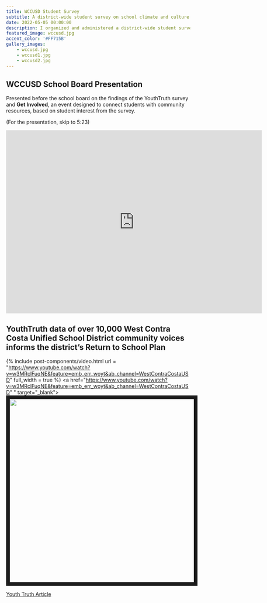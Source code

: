 ```yaml
---
title: WCCUSD Student Survey
subtitle: A district-wide student survey on school climate and culture. 
date: 2022-05-05 00:00:00
description: I organized and administered a district-wide student survey on school climate and culture. I analyzed and presented data to school officials and worked to find creative solutions to common student concerns. Lastly, I presented before the school board and got the survey approved as the new mode of student assessment.
featured_image: wccusd.jpg
accent_color: '#FF715B'
gallery_images:
    - wccusd.jpg
    - wccusd1.jpg
    - wccusd2.jpg
---
```

## WCCUSD School Board Presentation

Presented before the school board on the findings of the YouthTruth survey and **Get Involved**, an event designed to connect students with community resources, based on student interest from the survey. 

(For the presentation, skip to 5:23)

<iframe width="700" height="500" frameborder="0" allowfullscreen="true" src="https://richmond.granicus.com/MediaPlayer.php?view_id=15&clip_id=4436&starttime=undefined&stoptime=undefined&autostart=0&embed=1"></iframe>

## YouthTruth data of over 10,000 West Contra Costa Unified School District community voices informs the district’s Return to School Plan
{% include post-components/video.html
    url = "https://www.youtube.com/watch?v=w3MRclFuqNE&feature=emb_err_woyt&ab_channel=WestContraCostaUSD"
    full_width = true
%}
<a href="https://www.youtube.com/watch?v=w3MRclFuqNE&feature=emb_err_woyt&ab_channel=WestContraCostaUSD"
" target="_blank"><img src="/image/zoom.jpg" 
alt="" width="700" height="500" border="10"/></a>

[Youth Truth Article](https://youthtruthsurvey.org/youthtruth-data-of-over-10000-west-contra-costa-unified-school-district-community-voices-informs-the-districts-disticts-return-to-school-plan/)
